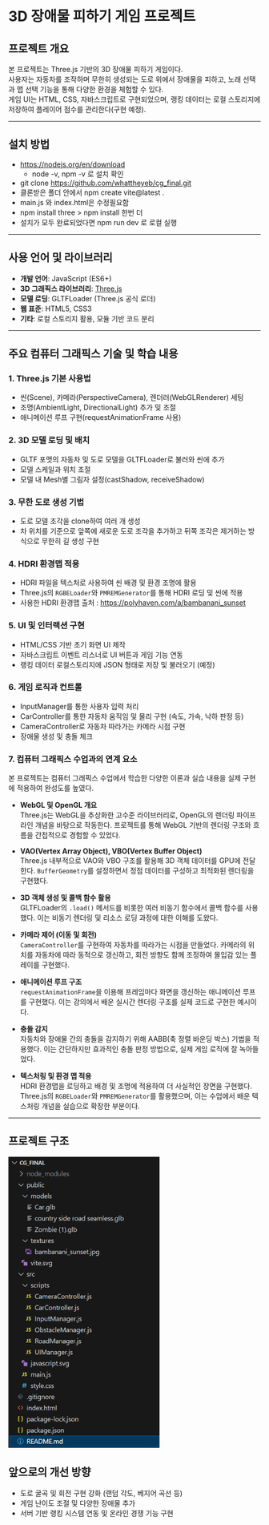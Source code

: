 # 3D 장애물 피하기 게임 프로젝트

## 프로젝트 개요
본 프로젝트는 Three.js 기반의 3D 장애물 피하기 게임이다.  
사용자는 자동차를 조작하며 무한히 생성되는 도로 위에서 장애물을 피하고, 노래 선택과 맵 선택 기능을 통해 다양한 환경을 체험할 수 있다.  
게임 UI는 HTML, CSS, 자바스크립트로 구현되었으며, 랭킹 데이터는 로컬 스토리지에 저장하여 플레이어 점수를 관리한다(구현 예정).

---
## 설치 방법
- https://nodejs.org/en/download 
    - node -v, npm -v 로 설치 확인
- git clone https://github.com/whattheyeb/cg_final.git 
- 클론받은 폴더 안에서 npm create vite@latest .
- main.js 와 index.html은 수정필요함
- npm install three > npm install 한번 더
- 설치가 모두 완료되었다면 npm run dev 로 로컬 실행

---

## 사용 언어 및 라이브러리
- **개발 언어**: JavaScript (ES6+)
- **3D 그래픽스 라이브러리**: [Three.js](https://threejs.org/)
- **모델 로딩**: GLTFLoader (Three.js 공식 로더)
- **웹 표준**: HTML5, CSS3
- **기타**: 로컬 스토리지 활용, 모듈 기반 코드 분리

---

## 주요 컴퓨터 그래픽스 기술 및 학습 내용

### 1. Three.js 기본 사용법
- 씬(Scene), 카메라(PerspectiveCamera), 렌더러(WebGLRenderer) 세팅
- 조명(AmbientLight, DirectionalLight) 추가 및 조절
- 애니메이션 루프 구현(requestAnimationFrame 사용)

### 2. 3D 모델 로딩 및 배치
- GLTF 포맷의 자동차 및 도로 모델을 GLTFLoader로 불러와 씬에 추가
- 모델 스케일과 위치 조절
- 모델 내 Mesh별 그림자 설정(castShadow, receiveShadow)

### 3. 무한 도로 생성 기법
- 도로 모델 조각을 clone하여 여러 개 생성
- 차 위치를 기준으로 앞쪽에 새로운 도로 조각을 추가하고 뒤쪽 조각은 제거하는 방식으로 무한히 길 생성 구현

### 4. HDRI 환경맵 적용
- HDRI 파일을 텍스처로 사용하여 씬 배경 및 환경 조명에 활용
- Three.js의 `RGBELoader`와 `PMREMGenerator`를 통해 HDRI 로딩 및 씬에 적용
- 사용한 HDRI 환경맵 출처 : https://polyhaven.com/a/bambanani_sunset 

### 5. UI 및 인터랙션 구현
- HTML/CSS 기반 초기 화면 UI 제작
- 자바스크립트 이벤트 리스너로 UI 버튼과 게임 기능 연동
- 랭킹 데이터 로컬스토리지에 JSON 형태로 저장 및 불러오기 (예정)

### 6. 게임 로직과 컨트롤
- InputManager를 통한 사용자 입력 처리
- CarController를 통한 자동차 움직임 및 물리 구현 (속도, 가속, 낙하 판정 등)
- CameraController로 자동차 따라가는 카메라 시점 구현
- 장애물 생성 및 충돌 체크

### 7. 컴퓨터 그래픽스 수업과의 연계 요소

본 프로젝트는 컴퓨터 그래픽스 수업에서 학습한 다양한 이론과 실습 내용을 실제 구현에 적용하여 완성도를 높였다.

- **WebGL 및 OpenGL 개요**  
  Three.js는 WebGL을 추상화한 고수준 라이브러리로, OpenGL의 렌더링 파이프라인 개념을 바탕으로 작동한다. 프로젝트를 통해 WebGL 기반의 렌더링 구조와 흐름을 간접적으로 경험할 수 있었다.

- **VAO(Vertex Array Object), VBO(Vertex Buffer Object)**  
  Three.js 내부적으로 VAO와 VBO 구조를 활용해 3D 객체 데이터를 GPU에 전달한다. `BufferGeometry`를 설정하면서 정점 데이터를 구성하고 최적화된 렌더링을 구현했다.

- **3D 객체 생성 및 콜백 함수 활용**  
  GLTFLoader의 `.load()` 메서드를 비롯한 여러 비동기 함수에서 콜백 함수를 사용했다. 이는 비동기 렌더링 및 리소스 로딩 과정에 대한 이해를 도왔다.

- **카메라 제어 (이동 및 회전)**  
  `CameraController`를 구현하여 자동차를 따라가는 시점을 만들었다. 카메라의 위치를 자동차에 따라 동적으로 갱신하고, 회전 방향도 함께 조정하여 몰입감 있는 플레이를 구현했다.

- **애니메이션 루프 구조**  
  `requestAnimationFrame`을 이용해 프레임마다 화면을 갱신하는 애니메이션 루프를 구현했다. 이는 강의에서 배운 실시간 렌더링 구조를 실제 코드로 구현한 예시이다.

- **충돌 감지**  
  자동차와 장애물 간의 충돌을 감지하기 위해 AABB(축 정렬 바운딩 박스) 기법을 적용했다. 이는 간단하지만 효과적인 충돌 판정 방법으로, 실제 게임 로직에 잘 녹아들었다.

- **텍스처링 및 환경 맵 적용**  
  HDRI 환경맵을 로딩하고 배경 및 조명에 적용하여 더 사실적인 장면을 구현했다. Three.js의 `RGBELoader`와 `PMREMGenerator`를 활용했으며, 이는 수업에서 배운 텍스처링 개념을 실습으로 확장한 부분이다.


---

## 프로젝트 구조
<img src = 'https://github.com/whattheyeb/cg_final/blob/main/captures/folderStructure.png' width='60%'/>

## 앞으로의 개선 방향
- 도로 굴곡 및 회전 구현 강화 (랜덤 각도, 베지어 곡선 등)
- 게임 난이도 조절 및 다양한 장애물 추가
- 서버 기반 랭킹 시스템 연동 및 온라인 경쟁 기능 구현



